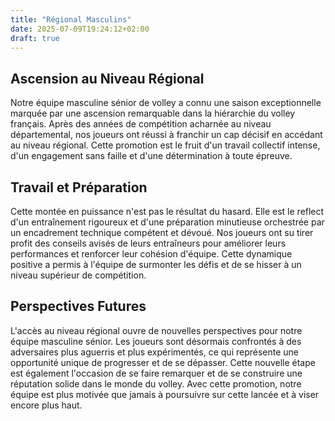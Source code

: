```yaml
---
title: "Régional Masculins"
date: 2025-07-09T19:24:12+02:00
draft: true
---
```


## Ascension au Niveau Régional

Notre équipe masculine sénior de volley a connu une saison exceptionnelle marquée par une ascension remarquable dans la hiérarchie du volley français.
Après des années de compétition acharnée au niveau départemental, nos joueurs ont réussi à franchir un cap décisif en accédant au niveau régional.
Cette promotion est le fruit d'un travail collectif intense, d'un engagement sans faille et d'une détermination à toute épreuve.

## Travail et Préparation

Cette montée en puissance n'est pas le résultat du hasard.
Elle est le reflect d'un entraînement rigoureux et d'une préparation minutieuse orchestrée par un encadrement technique compétent et dévoué.
Nos joueurs ont su tirer profit des conseils avisés de leurs entraîneurs pour améliorer leurs performances et renforcer leur cohésion d'équipe.
Cette dynamique positive a permis à l'équipe de surmonter les défis et de se hisser à un niveau supérieur de compétition.

## Perspectives Futures

L'accès au niveau régional ouvre de nouvelles perspectives pour notre équipe masculine sénior.
Les joueurs sont désormais confrontés à des adversaires plus aguerris et plus expérimentés, ce qui représente une opportunité unique de progresser et de se dépasser.
Cette nouvelle étape est également l'occasion de se faire remarquer et de se construire une réputation solide dans le monde du volley.
Avec cette promotion, notre équipe est plus motivée que jamais à poursuivre sur cette lancée et à viser encore plus haut.
